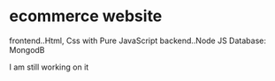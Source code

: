 # ecommerce website

frontend..Html, Css with Pure JavaScript
backend..Node JS
Database: MongodB

I am still working on it
